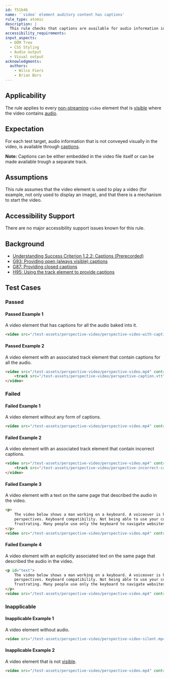 ```yaml
---
id: f51b46
name: '`video` element auditory content has captions'
rule_type: atomic
description: |
  This rule checks that captions are available for audio information in non-streaming `video` elements.
accessibility_requirements:
input_aspects:
  - DOM Tree
  - CSS Styling
  - Audio output
  - Visual output
acknowledgments:
  authors:
    - Wilco Fiers
    - Brian Bors
---
```


## Applicability

The rule applies to every [non-streaming](#non-streaming-media-element) `video` element that is [visible][] where the video contains [audio](#audio-output).

## Expectation

For each test target, audio information that is not conveyed visually in the video, is available through [captions](https://www.w3.org/TR/WCAG21/#dfn-captions).

**Note:** Captions can be either embedded in the video file itself or can be made available trough a separate track.

## Assumptions

This rule assumes that the video element is used to play a video (for example, not only used to display an image), and that there is a mechanism to start the video.

## Accessibility Support

There are no major accessibility support issues known for this rule.

## Background

- [Understanding Success Criterion 1.2.2: Captions (Prerecorded)](https://www.w3.org/WAI/WCAG21/Understanding/captions-prerecorded)
- [G93: Providing open (always visible) captions](https://www.w3.org/WAI/WCAG21/Techniques/general/G93)
- [G87: Providing closed captions](https://www.w3.org/WAI/WCAG21/Techniques/general/G87)
- [H95: Using the track element to provide captions](https://www.w3.org/WAI/WCAG21/Techniques/html/H95)

## Test Cases

### Passed

#### Passed Example 1

A video element that has captions for all the audio baked into it.

```html
<video src="/test-assets/perspective-video/perspective-video-with-captions.mp4" controls></video>
```

#### Passed Example 2

A video element with an associated track element that contain captions for all the audio.

```html
<video src="/test-assets/perspective-video/perspective-video.mp4" controls>
	<track src="/test-assets/perspective-video/perspective-caption.vtt" kind="captions" />
</video>
```

### Failed

#### Failed Example 1

A video element without any form of captions.

```html
<video src="/test-assets/perspective-video/perspective-video.mp4" controls></video>
```

#### Failed Example 2

A video element with an associated track element that contain incorrect captions.

```html
<video src="/test-assets/perspective-video/perspective-video.mp4" controls>
	<track src="/test-assets/perspective-video/perspective-incorrect-caption.vtt" kind="captions" />
</video>
```

#### Failed Example 3

A video element with a text on the same page that described the audio in the video.

```html
<p>
	The video below shows a man working on a keyboard. A voiceover is heard saying the following text: Web accessibility
	perspectives. Keyboard compatibility. Not being able to use your computer because your mouse doesn't work, is
	frustrating. Many people use only the keyboard to navigate websites. Either through preference or circumstance.
</p>
<video src="/test-assets/perspective-video/perspective-video.mp4" controls></video>
```

#### Failed Example 4

A video element with an explicitly associated text on the same page that described the audio in the video.

```html
<p id="text">
	The video below shows a man working on a keyboard. A voiceover is heard saying the following text: Web accessibility
	perspectives. Keyboard compatibility. Not being able to use your computer because your mouse doesn't work, is
	frustrating. Many people use only the keyboard to navigate websites. Either through preference or circumstance.
</p>
<video src="/test-assets/perspective-video/perspective-video.mp4" controls ariadescribedby="text"></video>
```

### Inapplicable

#### Inapplicable Example 1

A video element without audio.

```html
<video src="/test-assets/perspective-video/perspective-video-silent.mp4" controls></video>
```

#### Inapplicable Example 2

A video element that is not [visible][].

```html
<video src="/test-assets/perspective-video/perspective-video.mp4" controls style="display: none;"></video>
```

[visible]: #visible 'Definition of visible'
